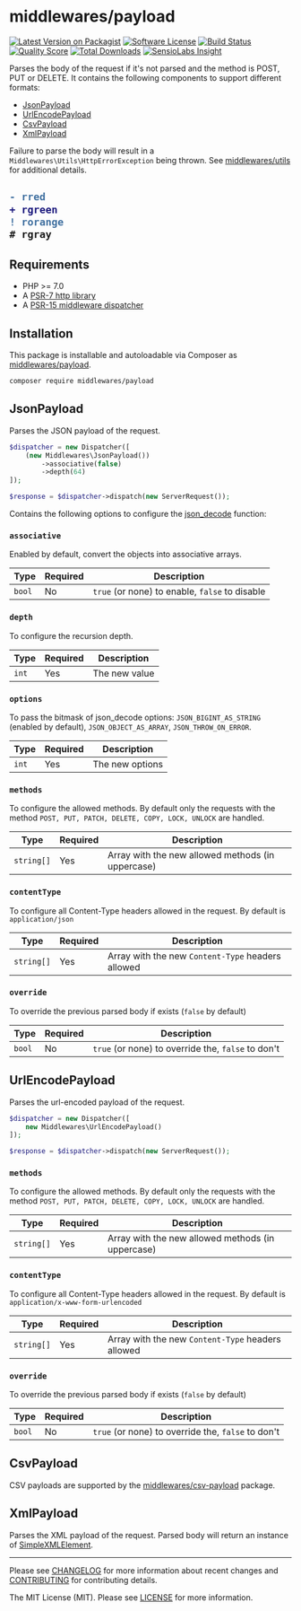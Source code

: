 # middlewares/payload

[![Latest Version on Packagist][ico-version]][link-packagist]
[![Software License][ico-license]](LICENSE)
[![Build Status][ico-travis]][link-travis]
[![Quality Score][ico-scrutinizer]][link-scrutinizer]
[![Total Downloads][ico-downloads]][link-downloads]
[![SensioLabs Insight][ico-sensiolabs]][link-sensiolabs]

Parses the body of the request if it's not parsed and the method is POST, PUT or DELETE. It contains the following components to support different formats:

* [JsonPayload](#jsonpayload)
* [UrlEncodePayload](#urlencodepayload)
* [CsvPayload](#csvpayload)
* [XmlPayload](#xmlpayload)

Failure to parse the body will result in a `Middlewares\Utils\HttpErrorException` being thrown. See [middlewares/utils](https://github.com/middlewares/utils#httperrorexception) for additional details.

<h2>

```diff
- rred
+ rgreen
! rorange
# rgray
```
</h2>

## Requirements

* PHP >= 7.0
* A [PSR-7 http library](https://github.com/middlewares/awesome-psr15-middlewares#psr-7-implementations)
* A [PSR-15 middleware dispatcher](https://github.com/middlewares/awesome-psr15-middlewares#dispatcher)

## Installation

This package is installable and autoloadable via Composer as [middlewares/payload](https://packagist.org/packages/middlewares/payload).

```sh
composer require middlewares/payload
```

## JsonPayload

Parses the JSON payload of the request.

```php
$dispatcher = new Dispatcher([
    (new Middlewares\JsonPayload())
        ->associative(false)
        ->depth(64)
]);

$response = $dispatcher->dispatch(new ServerRequest());
```

Contains the following options to configure the [json_decode](http://php.net/manual/en/function.json-decode.php) function:

### `associative`

Enabled by default, convert the objects into associative arrays.

Type | Required | Description
-----|----------|------------
`bool` | No | `true` (or none) to enable, `false` to disable

### `depth`

To configure the recursion depth.

Type | Required | Description
-----|----------|------------
`int` | Yes | The new value

### `options`

To pass the bitmask of json_decode options: `JSON_BIGINT_AS_STRING` (enabled by default), `JSON_OBJECT_AS_ARRAY`, `JSON_THROW_ON_ERROR`.

Type | Required | Description
-----|----------|------------
`int` | Yes | The new options

### `methods`

To configure the allowed methods. By default only the requests with the method `POST, PUT, PATCH, DELETE, COPY, LOCK, UNLOCK` are handled.

Type | Required | Description
-----|----------|------------
`string[]` | Yes | Array with the new allowed methods (in uppercase)

### `contentType`

To configure all Content-Type headers allowed in the request. By default is `application/json`

Type | Required | Description
-----|----------|------------
`string[]` | Yes | Array with the new `Content-Type` headers allowed

### `override`

To override the previous parsed body if exists (`false` by default)

Type | Required | Description
-----|----------|------------
`bool` | No | `true` (or none) to override the, `false` to don't

## UrlEncodePayload

Parses the url-encoded payload of the request.

```php
$dispatcher = new Dispatcher([
    new Middlewares\UrlEncodePayload()
]);

$response = $dispatcher->dispatch(new ServerRequest());
```

### `methods`

To configure the allowed methods. By default only the requests with the method `POST, PUT, PATCH, DELETE, COPY, LOCK, UNLOCK` are handled.

Type | Required | Description
-----|----------|------------
`string[]` | Yes | Array with the new allowed methods (in uppercase)

### `contentType`

To configure all Content-Type headers allowed in the request. By default is `application/x-www-form-urlencoded`

Type | Required | Description
-----|----------|------------
`string[]` | Yes | Array with the new `Content-Type` headers allowed

### `override`

To override the previous parsed body if exists (`false` by default)

Type | Required | Description
-----|----------|------------
`bool` | No | `true` (or none) to override the, `false` to don't


## CsvPayload

CSV payloads are supported by the [middlewares/csv-payload](https://packagist.org/packages/middlewares/csv-payload) package.


## XmlPayload

Parses the XML payload of the request. Parsed body will return an instance of [SimpleXMLElement](https://www.php.net/manual/en/class.simplexmlelement.php).

---

Please see [CHANGELOG](CHANGELOG.md) for more information about recent changes and [CONTRIBUTING](CONTRIBUTING.md) for contributing details.

The MIT License (MIT). Please see [LICENSE](LICENSE) for more information.

[ico-version]: https://img.shields.io/packagist/v/middlewares/payload.svg?style=flat-square
[ico-license]: https://img.shields.io/badge/license-MIT-brightgreen.svg?style=flat-square
[ico-travis]: https://img.shields.io/travis/middlewares/payload/master.svg?style=flat-square
[ico-scrutinizer]: https://img.shields.io/scrutinizer/g/middlewares/payload.svg?style=flat-square
[ico-downloads]: https://img.shields.io/packagist/dt/middlewares/payload.svg?style=flat-square
[ico-sensiolabs]: https://img.shields.io/sensiolabs/i/7200be66-ac83-455c-bc85-c40eb569b94c.svg?style=flat-square

[link-packagist]: https://packagist.org/packages/middlewares/payload
[link-travis]: https://travis-ci.org/middlewares/payload
[link-scrutinizer]: https://scrutinizer-ci.com/g/middlewares/payload
[link-downloads]: https://packagist.org/packages/middlewares/payload
[link-sensiolabs]: https://insight.sensiolabs.com/projects/7200be66-ac83-455c-bc85-c40eb569b94c
